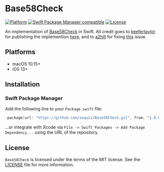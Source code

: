 # Base58Check

[![Platform](https://img.shields.io/badge/Platforms-macOS%20%7C%20iOS-blue)](#platforms)
[![Swift Package Manager compatible](https://img.shields.io/badge/SPM-compatible-orange)](#swift-package-manager)
[![License](https://img.shields.io/badge/license-MIT-green.svg)](https://github.com/anquii/Base58Check/blob/main/LICENSE)

An implementation of [Base58Check](https://en.bitcoin.it/wiki/Base58Check_encoding) in Swift. All credit goes to [keefertaylor](https://github.com/keefertaylor) for publishing the implemention [here](https://github.com/keefertaylor/Base58Swift), and to [a2hill](https://github.com/a2hill) for fixing [this](https://github.com/keefertaylor/Base58Swift/issues/18) issue.

## Platforms
- macOS 10.15+
- iOS 13+

## Installation

### Swift Package Manager

Add the following line to your `Package.swift` file:
```swift
.package(url: "https://github.com/anquii/Base58Check.git", from: "1.0.0")
```
...or integrate with Xcode via `File -> Swift Packages -> Add Package Dependency...` using the URL of the repository.

## License

`Base58Check` is licensed under the terms of the MIT license. See the [LICENSE](LICENSE) file for more information.
